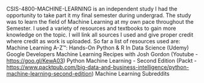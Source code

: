 CSIS-4800-MACHINE-LEARNING is an independent study I had the opportunity to take part it my final semester during undergrad. The study was to learn the field of Machine Learning at my own pace throughout the Semester. I used a variety of resources and textbooks to gain more knowledge on the topic. I will link all sources I used and give proper credit where credit as work is uploaded. So far a list of resources used are:
    Machine Learning A-Z™: Hands-On Python & R In Data Science (Udemy)
    Google Developers Machine Learning Recipes with Josh Gordon (Youtube - https://goo.gl/KewA03)
    Python Machine Learning - Second Edition (Packt -https://www.packtpub.com/big-data-and-business-intelligence/python-machine-learning-second-edition)
    Machine Learning Subreddits
    
    
  
